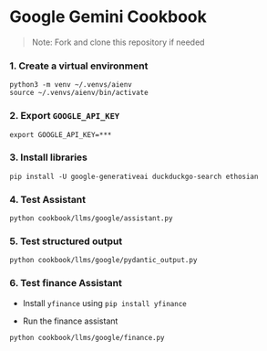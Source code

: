 # Google Gemini Cookbook

> Note: Fork and clone this repository if needed

### 1. Create a virtual environment

```shell
python3 -m venv ~/.venvs/aienv
source ~/.venvs/aienv/bin/activate
```

### 2. Export `GOOGLE_API_KEY`

```shell
export GOOGLE_API_KEY=***
```

### 3. Install libraries

```shell
pip install -U google-generativeai duckduckgo-search ethosian
```

### 4. Test Assistant

```shell
python cookbook/llms/google/assistant.py
```

### 5. Test structured output

```shell
python cookbook/llms/google/pydantic_output.py
```

### 6. Test finance Assistant

- Install `yfinance` using `pip install yfinance`

- Run the finance assistant

```shell
python cookbook/llms/google/finance.py
```

